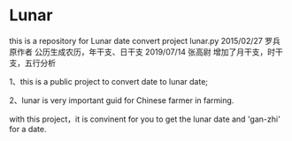 # Lunar
this is a repository for Lunar date convert project
lunar.py
2015/02/27  罗兵  原作者 公历生成农历，年干支、日干支
2019/07/14  张高尉  增加了月干支，时干支，五行分析

1、this is a public project to convert date to lunar date;

2、lunar is very important guid for Chinese farmer in farming.

with this project，it  is convinent for you to get the lunar date and 'gan-zhi' for a date.


				
